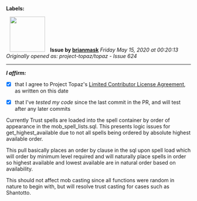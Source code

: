 **Labels:**



<a href="https://github.com/brianmask"><img src="https://avatars2.githubusercontent.com/u/33399423?v=4" width="96" height="96" hspace="10"></img></a> **Issue by [brianmask](https://github.com/brianmask)**
_Friday May 15, 2020 at 00:20:13_
_Originally opened as: project-topaz/topaz - Issue 624_

----

<!-- place 'x' mark between square [] brackets to affirm: -->
**_I affirm:_**
- [x] that I agree to Project Topaz's [Limited Contributor License Agreement](http://project-topaz.com/blob/release/CONTRIBUTOR_AGREEMENT.md), as written on this date
- [x] that I've _tested my code_ since the last commit in the PR, and will test after any later commits

Currently Trust spells are loaded into the spell container by order of appearance in the mob_spell_lists.sql.  This presents logic issues for get_highest_available due to not all spells being ordered by absolute highest available order.

This pull basically places an order by clause in the sql upon spell load which will order by minimum level required and will naturally place spells in order so highest available and lowest available are in natural order based on availability.

This should not affect mob casting since all functions were random in nature to begin with, but will resolve trust casting for cases such as Shantotto.

